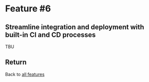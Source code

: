 # Feature \#6

## Streamline integration and deployment with built-in CI and CD processes

TBU


## Return

Back to [all features](README.md)
